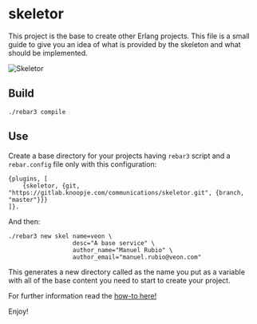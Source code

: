 skeletor
=====

This project is the base to create other Erlang projects. This file is a small guide to give you an idea of what is provided by the skeleton and what should be implemented.

![Skeletor](https://gitlab.knoopje.com/communications/skeletor/raw/development/skeletor.jpg)

Build
-----

```
./rebar3 compile
```

Use
---

Create a base directory for your projects having `rebar3` script and a `rebar.config` file only with this configuration:

```
{plugins, [
    {skeletor, {git, "https://gitlab.knoopje.com/communications/skeletor.git", {branch, "master"}}}
]}.
```

And then:

```
./rebar3 new skel name=veon \
                  desc="A base service" \
                  author_name="Manuel Rubio" \
                  author_email="manuel.rubio@veon.com"
```

This generates a new directory called as the name you put as a variable with all of the base content you need to start to create your project.

For further information read the [how-to here!](doc/how-to.md)

Enjoy!
